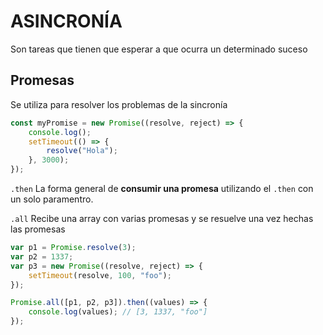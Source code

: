 # ASINCRONÍA

Son tareas que tienen que esperar a que ocurra un determinado suceso

## Promesas

Se utiliza para resolver los problemas de la sincronía

```js
const myPromise = new Promise((resolve, reject) => {
    console.log();
    setTimeout(() => {
        resolve("Hola");
    }, 3000);
});
```

`.then`
La forma general de **consumir una promesa** utilizando el `.then` con un solo paramentro.

`.all`
Recibe una array con varias promesas y se resuelve una vez hechas las promesas

```js
var p1 = Promise.resolve(3);
var p2 = 1337;
var p3 = new Promise((resolve, reject) => {
    setTimeout(resolve, 100, "foo");
});

Promise.all([p1, p2, p3]).then((values) => {
    console.log(values); // [3, 1337, "foo"]
});
```

